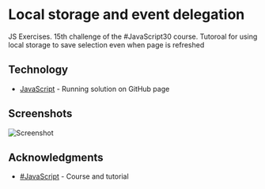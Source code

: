 # Local storage and event delegation

JS Exercises. 15th challenge of the #JavaScript30 course. Tutoroal for using local storage to save selection even when page is refreshed

## Technology

* [JavaScript](https://kmthorsnes.github.io/15-localstorage-and-event-delegation/settings/) - Running solution on GitHub page

## Screenshots
![Screenshot](https://github.com/kmthorsnes/15-localstorage-and-event-delegation/settings/blob/master/screenshots/gif1.gif?raw=true "Optional title")

## Acknowledgments

* [#JavaScript](https://javascript30.com/) - Course and tutorial